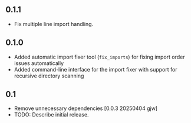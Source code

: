 ## 0.1.1

* Fix multiple line import handling.

## 0.1.0

* Added automatic import fixer tool (`fix_imports`) for fixing import order issues automatically
* Added command-line interface for the import fixer with support for recursive directory scanning

## 0.1

* Remove unnecessary dependencies [0.0.3 20250404 gjw]
* TODO: Describe initial release.
